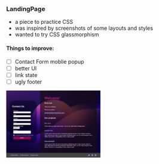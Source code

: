 ### LandingPage
- a piece to practice CSS
- was inspired by screenshots of some layouts and styles
- wanted to try CSS glassmorphism 
#### Things to improve:
- [ ] Contact Form moblie popup
- [ ] better UI
- [ ] link state
- [ ] ugly footer

<img src="https://github.com/KaterinaYakovishina/LandingPage/blob/main/LandingPagePreview.png" width=50%>
